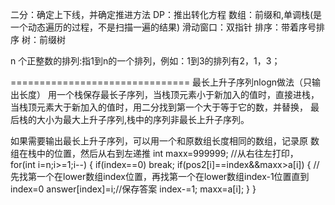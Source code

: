 二分：确定上下线，并确定推进方法
DP：推出转化方程
数组：前缀和,单调栈(是一个动态遍历的过程，不是扫描一遍的结果)
滑动窗口：双指针
排序：带着序号排序
树：前缀树

n 个正整数的排列:指1到n的一个排列，例如：1到3的排列有2，1，3；

===============================
最长上升子序列nlogn做法（只输出长度）
用一个栈保存最长子序列，当栈顶元素小于新加入的值时，直接进栈，
当栈顶元素大于新加入的值时，用二分找到第一个大于等于它的数，并替换，
最后栈的大小为最大上升子序列,栈中的序列非最长上升子序列。

如果需要输出最长上升子序列，可以用一个和原数组长度相同的数组，记录原
数组在栈中的位置，然后从右到左递推
int maxx=999999; //从右往左打印，
for(int i=n;i>=1;i--) {
   if(index==0) break;
   if(pos2[i]==index&&maxx>a[i]) { //先找第一个在lower数组index位置，再找第一个在lower数组index-1位置直到index=0
      answer[index]=i;//保存答案
      index-=1;
      maxx=a[i];
   }
}

